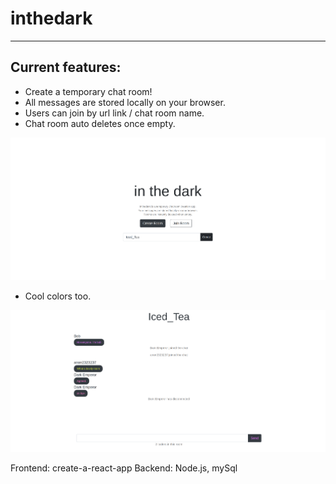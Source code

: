 # inthedark
-------------------------------
Current features:
--------------------
* Create a temporary chat room!
* All messages are stored locally on your browser.
* Users can join by url link / chat room name.
* Chat room auto deletes once empty.

![alt text](/inthedark/screenshots/1.png?raw=true)

* Cool colors too.

![alt text](/inthedark/screenshots/2.png?raw=true)

Frontend: create-a-react-app
Backend: Node.js, mySql
